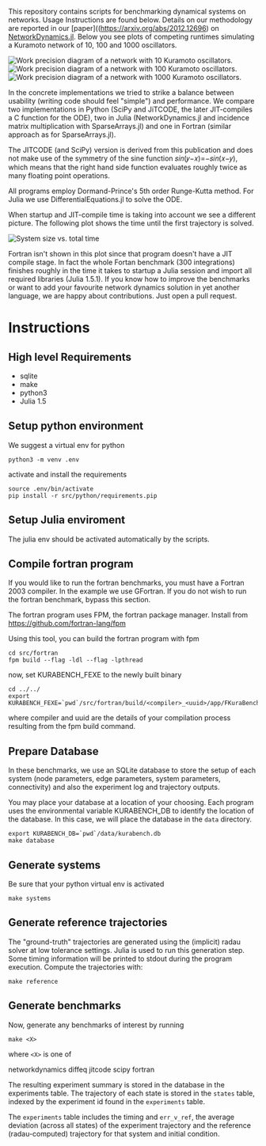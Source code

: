 This repository contains scripts for benchmarking dynamical systems on networks. Usage Instructions are found below. Details on our methodology are reported in our [paper]((https://arxiv.org/abs/2012.12696) on [NetworkDynamics.jl](https://github.com/PIK-ICoNe/NetworkDynamics.jl). Below you see plots of competing runtimes simulating a Kuramoto network of 10, 100 and 1000 oscillators.

![Work precision diagram of a network with 10 Kuramoto oscillators.](https://github.com/PIK-ICoNe/NetworkDynamicsBenchmarks/blob/main/utils/plotting/WPD10.png?raw=true)
![Work precision diagram of a network with 100 Kuramoto oscillators.](https://github.com/PIK-ICoNe/NetworkDynamicsBenchmarks/blob/main/utils/plotting/WPD100.png?raw=true)
![Work precision diagram of a network with 1000 Kuramoto oscillators.](https://github.com/PIK-ICoNe/NetworkDynamicsBenchmarks/blob/main/utils/plotting/WPD1000.png?raw=true)

In the concrete implementations we tried to strike a balance between usability (writing code should feel "simple") and performance. We compare two implementations in Python (SciPy and JiTCODE, the later JIT-compiles a C function for the ODE), two in Julia (NetworkDynamics.jl and incidence matrix multiplication with SparseArrays.jl) and one in Fortran (similar approach as for SparseArrays.jl).

The JITCODE (and SciPy) version is derived from this publication and does not make use of the symmetry of the sine function 𝑠𝑖𝑛(𝑦−𝑥)=−𝑠𝑖𝑛(𝑥−𝑦), which means that the right hand side function evaluates roughly twice as many floating point operations.

All programs employ Dormand-Prince's 5th order Runge-Kutta method. For Julia we use DifferentialEquations.jl to solve the ODE.

When startup and JIT-compile time is taking into account we see a different picture. The following plot shows the time until the first trajectory is solved.

![System size vs. total time](https://github.com/PIK-ICoNe/NetworkDynamicsBenchmarks/blob/main/utils/plotting/size_vs_jit.png?raw=true)

Fortran isn't shown in this plot since that program doesn't have a JIT compile stage. In fact the whole Fortan benchmark (300 integrations) finishes roughly in the time it takes to startup a Julia session and import all required libraries (Julia 1.5.1).  If you know how to improve the benchmarks or want to add your favourite network dynamics solution in yet another language, we are happy about contributions. Just open a pull request.


# Instructions

## High level Requirements

 - sqlite
 - make
 - python3
 - Julia 1.5

## Setup python environment
We suggest a virtual env for python

```
python3 -m venv .env
```

activate and install the requirements

```
source .env/bin/activate
pip install -r src/python/requirements.pip
```

## Setup Julia enviroment

The julia env should be activated automatically by the scripts.

## Compile fortran program

If you would like to run the fortran benchmarks, you must have a Fortran
2003 compiler. In the example we use GFortran. If you do not wish to run
the fortran benchmark, bypass this section.

The fortran program uses FPM, the fortran package manager. Install from
https://github.com/fortran-lang/fpm

Using this tool, you can build the fortran program with fpm

```
cd src/fortran
fpm build --flag -ldl --flag -lpthread
```

now, set KURABENCH_FEXE to the newly built binary

```
cd ../../
export
KURABENCH_FEXE=`pwd`/src/fortran/build/<compiler>_<uuid>/app/FKuraBenchmark
```

where compiler and uuid are the details of your compilation process
resulting from the fpm build command.

## Prepare Database

In these benchmarks, we use an SQLite database to store the setup of
each system (node parameters, edge parameters, system parameters,
connectivity) and also the experiment log and trajectory outputs.

You may place your database at a location of your choosing. Each program
uses the environmental variable KURABENCH_DB to identify the location of
the database. In this case, we will place the database in the `data`
directory.

```
export KURABENCH_DB=`pwd`/data/kurabench.db
make database
```

## Generate systems

Be sure that your python virtual env is activated

```
make systems
```

## Generate reference trajectories

The "ground-truth" trajectories are generated using the (implicit) radau
solver at low tolerance settings. Julia is used to run this generation
step. Some timing information will be printed to stdout during the
program execution. Compute the trajectories with:

```
make reference
```

## Generate benchmarks

Now, generate any benchmarks of interest by running

```
make <X>
```

where `<X>` is one of

   networkdynamics
   diffeq
   jitcode
   scipy
   fortran

The resulting experiment summary is stored in the database in the
experiments table. The trajectory of each state is stored in the
`states` table, indexed by the experiment id found in the `experiments`
table.

The `experiments` table includes the timing and `err_v_ref`, the average
deviation (across all states) of the experiment trajectory and the
reference (radau-computed) trajectory for that system and initial
condition.
